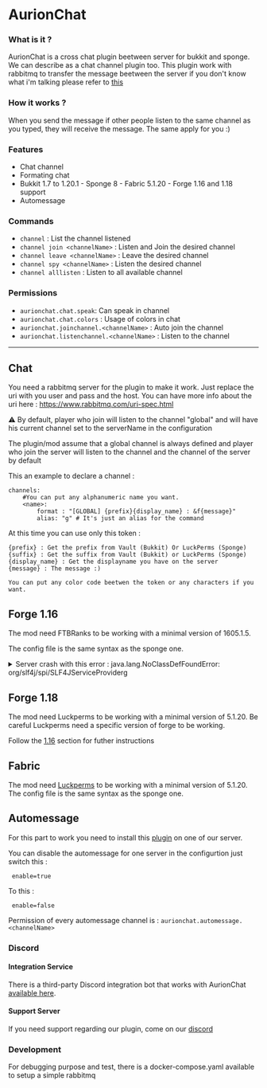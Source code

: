 # AurionChat

### What is it ?


AurionChat is a cross chat plugin beetween server for bukkit and sponge. We can describe as a chat channel plugin too. This plugin work with rabbitmq to transfer the message beetween the server if you don't know what i'm talking please refer to [this](https://www.rabbitmq.com/) 

### How it works ?

When you send the message if other people listen to the same channel as you typed, they will receive the message. The same apply for you :)

### Features


- Chat channel
- Formating chat
- Bukkit 1.7 to 1.20.1 - Sponge 8 - Fabric 5.1.20 - Forge 1.16 and 1.18 support 
- Automessage

### Commands


- `channel` : List the channel listened
- `channel join <channelName>` : Listen and Join the desired channel
- `channel leave <channelName>` : Leave the desired channel
- `channel spy <channelName>` : Listen the desired channel
- `channel alllisten` : Listen to all available channel

### Permissions

- `aurionchat.chat.speak`: Can speak in channel
- `aurionchat.chat.colors` : Usage of colors in chat
- `aurionchat.joinchannel.<channelName>` : Auto join the channel
- `aurionchat.listenchannel.<channelName>` : Listen to the channel


---

## Chat

You need a rabbitmq server for the plugin to make it work. Just replace the uri with you user and pass and the host.
You can have more info about the uri here : https://www.rabbitmq.com/uri-spec.html

⚠️ By default, player who join will listen to the channel "global" and will have his current channel set to the serverName in the configuration

The plugin/mod assume that a global channel is always defined and player who join the server will listen to the channel and the channel of the server by default

This an example to declare a channel :
```
channels:
    #You can put any alphanumeric name you want.
    <name>:
        format : "[GLOBAL] {prefix}{display_name} : &f{message}"
        alias: "g" # It's just an alias for the command
```

At this time you can use only this token :

```
{prefix} : Get the prefix from Vault (Bukkit) Or LuckPerms (Sponge)
{suffix} : Get the suffix from Vault (Bukkit) or LuckPerms (Sponge)
{display_name} : Get the displayname you have on the server
{message} : The message :)

You can put any color code beetwen the token or any characters if you want.
```
## Forge 1.16

The mod need FTBRanks to be working with a minimal version of 1605.1.5. 

The config file is the same syntax as the sponge one.

<details>
  <summary>Server crash with this error : java.lang.NoClassDefFoundError: org/slf4j/spi/SLF4JServiceProviderg</summary>
  
When you start the server with the mod and you have the error below :  
```
java.lang.NoClassDefFoundError: org/slf4j/spi/SLF4JServiceProvider
	at java.lang.ClassLoader.defineClass1(Native Method) ~[?:?] {}
	at java.lang.ClassLoader.defineClass(ClassLoader.java:1017) ~[?:?] {}
	at java.security.SecureClassLoader.defineClass(SecureClassLoader.java:174) ~[?:?] {}
	at jdk.internal.loader.BuiltinClassLoader.defineClass(BuiltinClassLoader.java:800) ~[?:?] {}
	at jdk.internal.loader.BuiltinClassLoader.findClassOnClassPathOrNull(BuiltinClassLoader.java:698) ~[?:?] {}
	at jdk.internal.loader.BuiltinClassLoader.loadClassOrNull(BuiltinClassLoader.java:621) ~[?:?] {}
	at jdk.internal.loader.BuiltinClassLoader.loadClass(BuiltinClassLoader.java:579) ~[?:?] {}
	at jdk.internal.loader.ClassLoaders$AppClassLoader.loadClass(ClassLoaders.java:178) ~[?:?] {}
	at java.lang.ClassLoader.loadClass(ClassLoader.java:576) ~[?:?] {}
```

You need to delete this folder from your server : `libraries/org/apache/logging/log4j/log4j-slf4j18-impl` and you can start again the server.
  
</details>

## Forge 1.18

The mod need Luckperms to be working with a minimal version of 5.1.20. Be careful Luckperms need a specific version of forge to be working.

Follow the [1.16](https://github.com/Mineaurion/aurionchat#forge-116) section for futher instructions

## Fabric

The mod need [Luckperms](https://modrinth.com/mod/luckperms/versions) to be working with a minimal version of 5.1.20. The config file is the same syntax as the sponge one.

## Automessage

For this part to work you need to install this [plugin](https://github.com/Mineaurion/AurionChat-AutoMessage)  on one of our server. 

You can disable the automessage for one server in the configurtion just switch this :
```
 enable=true
```

To this : 
```
 enable=false
```

Permission of every automessage channel is : `aurionchat.automessage.<channelName>`

### Discord

#### Integration Service
There is a third-party Discord integration bot that works with AurionChat [available here](https://github.com/comroid-git/ForwardMQ/tree/aurion-to-discord-link).

#### Support Server
If you need support regarding our plugin, come on our [discord](https://discord.gg/Zn4ZbP9)


### Development

For debugging purpose and test, there is a docker-compose.yaml available to setup a simple rabbitmq
